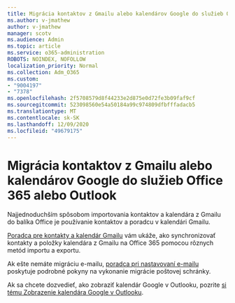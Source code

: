 ```yaml
---
title: Migrácia kontaktov z Gmailu alebo kalendárov Google do služieb Office 365 alebo Outlook
ms.author: v-jmathew
author: v-jmathew
manager: scotv
ms.audience: Admin
ms.topic: article
ms.service: o365-administration
ROBOTS: NOINDEX, NOFOLLOW
localization_priority: Normal
ms.collection: Adm_O365
ms.custom:
- "9004197"
- "7378"
ms.openlocfilehash: 2f5708579d8f44233e2d875e0d72fe3b09faf9cf
ms.sourcegitcommit: 523098560e54a50184a99c974809dfbfffadacb5
ms.translationtype: MT
ms.contentlocale: sk-SK
ms.lasthandoff: 12/09/2020
ms.locfileid: "49679175"
---
```

# <a name="migrate-gmail-contacts-or-google-calendars-to-office-365-or-outlook"></a>Migrácia kontaktov z Gmailu alebo kalendárov Google do služieb Office 365 alebo Outlook

Najjednoduchším spôsobom importovania kontaktov a kalendára z Gmailu do balíka Office je používanie kontaktov a poradcu v kalendári Gmailu.

[Poradca pre kontakty a kalendár Gmailu](https://go.microsoft.com/fwlink/?linkid=2134386) vám ukáže, ako synchronizovať kontakty a položky kalendára z Gmailu na Office 365 pomocou rôznych metód importu a exportu.

Ak ešte nemáte migráciu e-mailu, [poradca pri nastavovaní e-mailu](https://go.microsoft.com/fwlink/?linkid=2133951) poskytuje podrobné pokyny na vykonanie migrácie poštovej schránky.

Ak sa chcete dozvedieť, ako zobraziť kalendár Google v Outlooku, pozrite [si tému Zobrazenie kalendára Google v Outlooku](https://go.microsoft.com/fwlink/?linkid=2083939).
